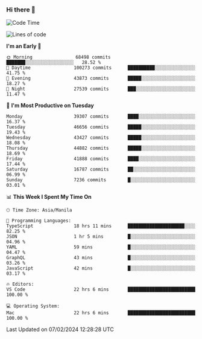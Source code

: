 ### Hi there 👋

<!--START_SECTION:waka-->
![Code Time](http://img.shields.io/badge/Code%20Time-4%2C848%20hrs%2042%20mins-blue)

![Lines of code](https://img.shields.io/badge/From%20Hello%20World%20I%27ve%20Written-108.7%20million%20lines%20of%20code-blue)

**I'm an Early 🐤** 

```text
🌞 Morning                68498 commits       ███████░░░░░░░░░░░░░░░░░░   28.52 % 
🌆 Daytime                100273 commits      ██████████░░░░░░░░░░░░░░░   41.75 % 
🌃 Evening                43873 commits       █████░░░░░░░░░░░░░░░░░░░░   18.27 % 
🌙 Night                  27539 commits       ███░░░░░░░░░░░░░░░░░░░░░░   11.47 % 
```
📅 **I'm Most Productive on Tuesday** 

```text
Monday                   39307 commits       ████░░░░░░░░░░░░░░░░░░░░░   16.37 % 
Tuesday                  46656 commits       █████░░░░░░░░░░░░░░░░░░░░   19.43 % 
Wednesday                43427 commits       █████░░░░░░░░░░░░░░░░░░░░   18.08 % 
Thursday                 44882 commits       █████░░░░░░░░░░░░░░░░░░░░   18.69 % 
Friday                   41888 commits       ████░░░░░░░░░░░░░░░░░░░░░   17.44 % 
Saturday                 16787 commits       ██░░░░░░░░░░░░░░░░░░░░░░░   06.99 % 
Sunday                   7236 commits        █░░░░░░░░░░░░░░░░░░░░░░░░   03.01 % 
```


📊 **This Week I Spent My Time On** 

```text
🕑︎ Time Zone: Asia/Manila

💬 Programming Languages: 
TypeScript               18 hrs 11 mins      █████████████████████░░░░   82.25 % 
JSON                     1 hr 5 mins         █░░░░░░░░░░░░░░░░░░░░░░░░   04.96 % 
YAML                     59 mins             █░░░░░░░░░░░░░░░░░░░░░░░░   04.47 % 
GraphQL                  43 mins             █░░░░░░░░░░░░░░░░░░░░░░░░   03.26 % 
JavaScript               42 mins             █░░░░░░░░░░░░░░░░░░░░░░░░   03.17 % 

🔥 Editors: 
VS Code                  22 hrs 6 mins       █████████████████████████   100.00 % 

💻 Operating System: 
Mac                      22 hrs 6 mins       █████████████████████████   100.00 % 
```


 Last Updated on 07/02/2024 12:28:28 UTC
<!--END_SECTION:waka-->


<!--
**rad182/rad182** is a ✨ _special_ ✨ repository because its `README.md` (this file) appears on your GitHub profile.

Here are some ideas to get you started:

- 🔭 I’m currently working on ...
- 🌱 I’m currently learning ...
- 👯 I’m looking to collaborate on ...
- 🤔 I’m looking for help with ...
- 💬 Ask me about ...
- 📫 How to reach me: ...
- 😄 Pronouns: ...
- ⚡ Fun fact: ...
-->
